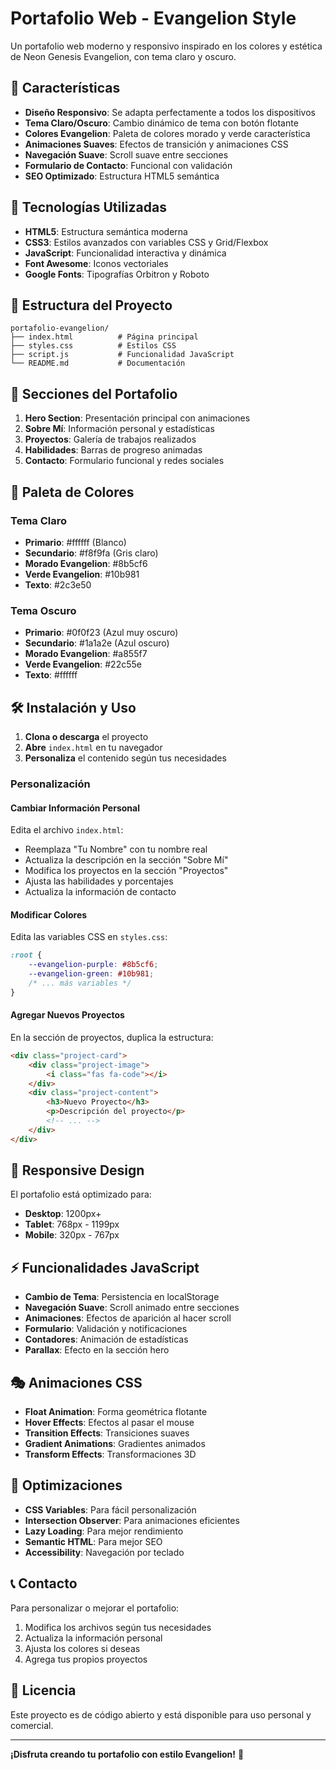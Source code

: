 # Portafolio Web - Evangelion Style

Un portafolio web moderno y responsivo inspirado en los colores y estética de Neon Genesis Evangelion, con tema claro y oscuro.

## 🎨 Características

- **Diseño Responsivo**: Se adapta perfectamente a todos los dispositivos
- **Tema Claro/Oscuro**: Cambio dinámico de tema con botón flotante
- **Colores Evangelion**: Paleta de colores morado y verde característica
- **Animaciones Suaves**: Efectos de transición y animaciones CSS
- **Navegación Suave**: Scroll suave entre secciones
- **Formulario de Contacto**: Funcional con validación
- **SEO Optimizado**: Estructura HTML5 semántica

## 🚀 Tecnologías Utilizadas

- **HTML5**: Estructura semántica moderna
- **CSS3**: Estilos avanzados con variables CSS y Grid/Flexbox
- **JavaScript**: Funcionalidad interactiva y dinámica
- **Font Awesome**: Iconos vectoriales
- **Google Fonts**: Tipografías Orbitron y Roboto

## 📁 Estructura del Proyecto

```
portafolio-evangelion/
├── index.html          # Página principal
├── styles.css          # Estilos CSS
├── script.js           # Funcionalidad JavaScript
└── README.md           # Documentación
```

## 🎯 Secciones del Portafolio

1. **Hero Section**: Presentación principal con animaciones
2. **Sobre Mí**: Información personal y estadísticas
3. **Proyectos**: Galería de trabajos realizados
4. **Habilidades**: Barras de progreso animadas
5. **Contacto**: Formulario funcional y redes sociales

## 🎨 Paleta de Colores

### Tema Claro
- **Primario**: #ffffff (Blanco)
- **Secundario**: #f8f9fa (Gris claro)
- **Morado Evangelion**: #8b5cf6
- **Verde Evangelion**: #10b981
- **Texto**: #2c3e50

### Tema Oscuro
- **Primario**: #0f0f23 (Azul muy oscuro)
- **Secundario**: #1a1a2e (Azul oscuro)
- **Morado Evangelion**: #a855f7
- **Verde Evangelion**: #22c55e
- **Texto**: #ffffff

## 🛠️ Instalación y Uso

1. **Clona o descarga** el proyecto
2. **Abre** `index.html` en tu navegador
3. **Personaliza** el contenido según tus necesidades

### Personalización

#### Cambiar Información Personal
Edita el archivo `index.html`:
- Reemplaza "Tu Nombre" con tu nombre real
- Actualiza la descripción en la sección "Sobre Mí"
- Modifica los proyectos en la sección "Proyectos"
- Ajusta las habilidades y porcentajes
- Actualiza la información de contacto

#### Modificar Colores
Edita las variables CSS en `styles.css`:
```css
:root {
    --evangelion-purple: #8b5cf6;
    --evangelion-green: #10b981;
    /* ... más variables */
}
```

#### Agregar Nuevos Proyectos
En la sección de proyectos, duplica la estructura:
```html
<div class="project-card">
    <div class="project-image">
        <i class="fas fa-code"></i>
    </div>
    <div class="project-content">
        <h3>Nuevo Proyecto</h3>
        <p>Descripción del proyecto</p>
        <!-- ... -->
    </div>
</div>
```

## 📱 Responsive Design

El portafolio está optimizado para:
- **Desktop**: 1200px+
- **Tablet**: 768px - 1199px
- **Mobile**: 320px - 767px

## ⚡ Funcionalidades JavaScript

- **Cambio de Tema**: Persistencia en localStorage
- **Navegación Suave**: Scroll animado entre secciones
- **Animaciones**: Efectos de aparición al hacer scroll
- **Formulario**: Validación y notificaciones
- **Contadores**: Animación de estadísticas
- **Parallax**: Efecto en la sección hero

## 🎭 Animaciones CSS

- **Float Animation**: Forma geométrica flotante
- **Hover Effects**: Efectos al pasar el mouse
- **Transition Effects**: Transiciones suaves
- **Gradient Animations**: Gradientes animados
- **Transform Effects**: Transformaciones 3D

## 🔧 Optimizaciones

- **CSS Variables**: Para fácil personalización
- **Intersection Observer**: Para animaciones eficientes
- **Lazy Loading**: Para mejor rendimiento
- **Semantic HTML**: Para mejor SEO
- **Accessibility**: Navegación por teclado

## 📞 Contacto

Para personalizar o mejorar el portafolio:

1. Modifica los archivos según tus necesidades
2. Actualiza la información personal
3. Ajusta los colores si deseas
4. Agrega tus propios proyectos

## 📄 Licencia

Este proyecto es de código abierto y está disponible para uso personal y comercial.

---

**¡Disfruta creando tu portafolio con estilo Evangelion!** 🚀 